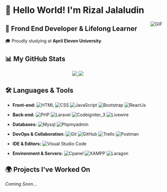 # 👋 Hello World! I'm Rizal Jalaludin <a href="https://github.com/rizaljalaludin18"><img alt="GIF" src="https://github.com/SatYu26/SatYu26/blob/master/Assets/wave.gif" width="0.1vw" /></a>

<a href="https://github.com/rizaljalaludin18"><img align="right" alt="GIF" height="160px" src="https://octodex.github.com/images/daftpunktocat-guy.gif" /></a>

## 🚀 Frond End Developer & Lifelong Learner

🎓 Proudly studying at **April Eleven University**.
## 📊 My GitHub Stats
<p align="center">
<a href="https://github.com/rizaljalaludin18">
  <img height="180em" src="https://github-readme-stats-eight-theta.vercel.app/api?username=rizaljalaludin18&show_icons=true&theme=algolia&include_all_commits=true&count_private=true"/>
  <img height="180em" src="https://github-readme-stats-eight-theta.vercel.app/api/top-langs/?username=rizaljalaludin18&layout=compact&langs_count=8&theme=algolia"/>
</a>
</p>




## 🛠️ Languages & Tools

- **Front-end:** ![HTML](https://img.shields.io/badge/-HTML-05122A?style=flat&logo=HTML5) ![CSS](https://img.shields.io/badge/-CSS-05122A?style=flat&logo=CSS3&logoColor=1572B6) ![JavaScript](https://img.shields.io/badge/-JavaScript-000?&logo=JavaScript) ![Bootstrap](https://img.shields.io/badge/-Bootstrap-05122A?style=flat&logo=Bootstrap) ![ReactJs](https://img.shields.io/badge/-ReactJs-000?&logo=React)
  
- **Back-end:** ![PHP](https://img.shields.io/badge/-PHP-000?&logo=PHP) ![Laravel](https://img.shields.io/badge/-Laravel-000?&logo=Laravel) ![Codeigniter_3](https://img.shields.io/badge/-CODEIGNITER_3-000?&logo=CODEIGNITER) ![Livewire](https://img.shields.io/badge/-Livewire-000?&logo=Livewire)
  
- **Databases:** ![Mysql](https://img.shields.io/badge/-SQL-000?&logo=MySQL) ![Phpmyadmin](https://img.shields.io/badge/-Phpmyadmin-000?&logo=Phpmyadmin)
  
- **DevOps & Collaboration:** ![Git](https://img.shields.io/badge/-Git-05122A?style=flat&logo=git) ![GitHub](https://img.shields.io/badge/-GitHub-05122A?style=flat&logo=github) ![Trello](https://img.shields.io/badge/Trello-0052CC?style=flat&logo=trello&logoColor=white) ![Postman](https://img.shields.io/badge/Postman-FF6C37?style=flat&logo=Postman&logoColor=white)
  
- **IDE & Editors:** ![Visual Studio Code](https://img.shields.io/badge/-Visual%20Studio%20Code-05122A?style=flat&logo=visual-studio-code&logoColor=007ACC)
  
- **Environment & Servers:** ![Cpanel](https://img.shields.io/badge/-Cpanel-000?&logo=Cpanel&logoColor=F90) ![XAMPP](https://img.shields.io/badge/-Xampp-000?&logo=Xampp) ![Laragon](https://img.shields.io/badge/-Laragon-000?&logo=Laragon)

## 🌍 Projects I've Worked On

_Coming Soon..._






